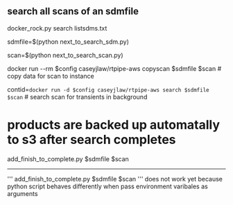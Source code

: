 ## search all scans of an sdmfile

docker_rock.py search listsdms.txt

sdmfile=$(python next_to_search_sdm.py)

scan=$(python next_to_search_scan.py)

docker run --rm $config caseyjlaw/rtpipe-aws copyscan $sdmfile $scan # copy data for scan to instance

contid=`docker run -d $config caseyjlaw/rtpipe-aws search $sdmfile $scan` # search scan for transients in background

# products are backed up automatally to s3 after search completes

add_finish_to_complete.py $sdmfile $scan

************************************************************************
'''
add_finish_to_complete.py $sdmfile $scan
'''
does not work yet because python script behaves differently when pass environment varibales as arguments
